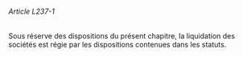 ###### Article L237-1

Sous réserve des dispositions du présent chapitre, la liquidation des sociétés est régie par les dispositions contenues dans les statuts.

